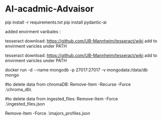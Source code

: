 # AI-acadmic-Advaisor
 pip install -r requirements.txt
 pip install pydantic-ai



added envirment varibales :


tesseract
download: https://github.com/UB-Mannheim/tesseract/wiki
add to envirment varicles under PATH

tesseract
download: https://github.com/UB-Mannheim/tesseract/wiki
add to envirment varicles under PATH


docker run -d --name mongodb -p 27017:27017 -v mongodata:/data/db mongo


#to delete data from chromaDB:
Remove-Item -Recurse -Force .\chroma_db\

#to delete data from ingested_files:
Remove-Item -Force .\ingested_files.json

Remove-Item -Force .\majors_profiles.json